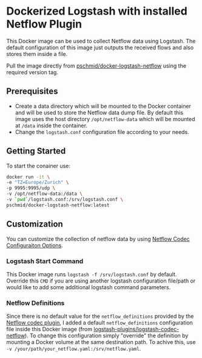 # Dockerized Logstash with installed Netflow Plugin

This Docker image can be used to collect Netflow data using Logstash. The default configuration of this image just outputs the received flows and also stores them inside a file.

Pull the image directly from [pschmid/docker-logstash-netflow](https://hub.docker.com/r/pschmid/docker-logstash-netflow/) using the required version tag.

## Prerequisites
- Create a data directory which will be mounted to the Docker container and will be used to store the Netflow data dump file. By default this image uses the host directory `/opt/netflow-data` which will be mounted at `/data` inside the container.
- Change the `logstash.conf` configuration file according to your needs.

## Getting Started
To start the conainer use:
```bash
docker run -it \
-e "TZ=Europe/Zurich" \
-p 9995:9995/udp \
-v /opt/netflow-data:/data \
-v `pwd`/logstash.conf:/srv/logstash.conf \
pschmid/docker-logstash-netflow:latest
```

## Customization
You can customize the collection of netflow data by using [Netflow Codec Configuraiton Options](https://www.elastic.co/guide/en/logstash/current/plugins-codecs-netflow.html#plugins-codecs-netflow-options).

### Logstash Start Command
This Docker image runs `logstash -f /srv/logstash.conf` by default. Override this `CMD` if you are using another logstash configuration file/path or would like to add some additional logstash command parameters.

### Netflow Definitions
Since there is no default value for the `netflow_definitions` provided by the [Netflow codec plugin](https://www.elastic.co/guide/en/logstash/current/plugins-codecs-netflow.html), I added a default `netflow_definitions` configuration file inside this Docker image (from [logstash-plugins/logstash-codec-netflow](https://raw.githubusercontent.com/logstash-plugins/logstash-codec-netflow/master/lib/logstash/codecs/netflow/netflow.yaml)). To change this configuration simply "override" the definition by mounting a Docker volume at the same destination path. To achive this, use `-v /your/path/your_netflow.yaml:/srv/netflow.yaml`.

